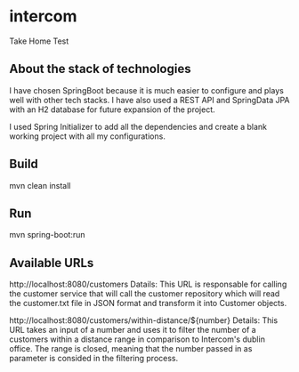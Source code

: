 # intercom

Take Home Test

## About the stack of technologies

I have chosen SpringBoot because it is much easier to configure and plays well with other tech stacks. I have also used a REST API and SpringData JPA with an H2 database for future expansion of the project.

I used Spring Initializer to add all the dependencies and create a blank working project with all my configurations.

## Build

mvn clean install

## Run

mvn spring-boot:run

## Available URLs

http://localhost:8080/customers
Datails: This URL is responsable for calling the customer service that will call the customer repository which will read the customer.txt file in JSON format and transform it into Customer objects.

http://localhost:8080/customers/within-distance/${number}
Details: This URL takes an input of a number and uses it to filter the number of a customers within a distance range in comparison to Intercom's dublin office. The range is closed, meaning that the number passed in as parameter is consided in the filtering process. 
